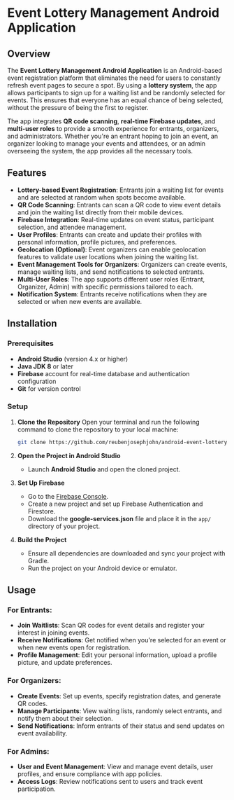 # Event Lottery Management Android Application

## Overview

The **Event Lottery Management  Android Application** is an Android-based event registration platform that eliminates the need for users to constantly refresh event pages to secure a spot. By using a **lottery system**, the app allows participants to sign up for a waiting list and be randomly selected for events. This ensures that everyone has an equal chance of being selected, without the pressure of being the first to register.

The app integrates **QR code scanning**, **real-time Firebase updates**, and **multi-user roles** to provide a smooth experience for entrants, organizers, and administrators. Whether you're an entrant hoping to join an event, an organizer looking to manage your events and attendees, or an admin overseeing the system, the app provides all the necessary tools.

## Features

- **Lottery-based Event Registration**: Entrants join a waiting list for events and are selected at random when spots become available.
- **QR Code Scanning**: Entrants can scan a QR code to view event details and join the waiting list directly from their mobile devices.
- **Firebase Integration**: Real-time updates on event status, participant selection, and attendee management.
- **User Profiles**: Entrants can create and update their profiles with personal information, profile pictures, and preferences.
- **Geolocation (Optional)**: Event organizers can enable geolocation features to validate user locations when joining the waiting list.
- **Event Management Tools for Organizers**: Organizers can create events, manage waiting lists, and send notifications to selected entrants.
- **Multi-User Roles**: The app supports different user roles (Entrant, Organizer, Admin) with specific permissions tailored to each.
- **Notification System**: Entrants receive notifications when they are selected or when new events are available.

## Installation

### Prerequisites

- **Android Studio** (version 4.x or higher)
- **Java JDK 8** or later
- **Firebase** account for real-time database and authentication configuration
- **Git** for version control

### Setup

1. **Clone the Repository**
   Open your terminal and run the following command to clone the repository to your local machine:

   ```bash
   git clone https://github.com/reubenjosephjohn/android-event-lottery-management.git
   ```

2. **Open the Project in Android Studio**
   - Launch **Android Studio** and open the cloned project.
   
3. **Set Up Firebase**
   - Go to the [Firebase Console](https://console.firebase.google.com/).
   - Create a new project and set up Firebase Authentication and Firestore.
   - Download the **google-services.json** file and place it in the `app/` directory of your project.

4. **Build the Project**
   - Ensure all dependencies are downloaded and sync your project with Gradle.
   - Run the project on your Android device or emulator.

## Usage

### For Entrants:
- **Join Waitlists**: Scan QR codes for event details and register your interest in joining events.
- **Receive Notifications**: Get notified when you're selected for an event or when new events open for registration.
- **Profile Management**: Edit your personal information, upload a profile picture, and update preferences.

### For Organizers:
- **Create Events**: Set up events, specify registration dates, and generate QR codes.
- **Manage Participants**: View waiting lists, randomly select entrants, and notify them about their selection.
- **Send Notifications**: Inform entrants of their status and send updates on event availability.

### For Admins:
- **User and Event Management**: View and manage event details, user profiles, and ensure compliance with app policies.
- **Access Logs**: Review notifications sent to users and track event participation.
